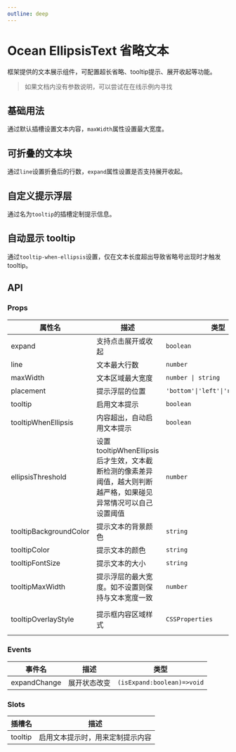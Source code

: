 ```yaml
---
outline: deep
---
```


# Ocean EllipsisText 省略文本

框架提供的文本展示组件，可配置超长省略、tooltip提示、展开收起等功能。

> 如果文档内没有参数说明，可以尝试在在线示例内寻找

## 基础用法

通过默认插槽设置文本内容，`maxWidth`属性设置最大宽度。

<DemoPreview dir="demos/ocean-ellipsis-text/line" />

## 可折叠的文本块

通过`line`设置折叠后的行数，`expand`属性设置是否支持展开收起。

<DemoPreview dir="demos/ocean-ellipsis-text/expand" />

## 自定义提示浮层

通过名为`tooltip`的插槽定制提示信息。

<DemoPreview dir="demos/ocean-ellipsis-text/tooltip" />

## 自动显示 tooltip

通过`tooltip-when-ellipsis`设置，仅在文本长度超出导致省略号出现时才触发 tooltip。

<DemoPreview dir="demos/ocean-ellipsis-text/auto-display" />

## API

### Props

| 属性名                 | 描述                                                                                                              | 类型                               | 默认值                     |
| ---------------------- | ----------------------------------------------------------------------------------------------------------------- | ---------------------------------- | -------------------------- |
| expand                 | 支持点击展开或收起                                                                                                | `boolean`                          | `false`                    |
| line                   | 文本最大行数                                                                                                      | `number`                           | `1`                        |
| maxWidth               | 文本区域最大宽度                                                                                                  | `number \| string`                 | `'100%'`                   |
| placement              | 提示浮层的位置                                                                                                    | `'bottom'\|'left'\|'right'\|'top'` | `'top'`                    |
| tooltip                | 启用文本提示                                                                                                      | `boolean`                          | `true`                     |
| tooltipWhenEllipsis    | 内容超出，自动启用文本提示                                                                                        | `boolean`                          | `false`                    |
| ellipsisThreshold      | 设置 tooltipWhenEllipsis 后才生效，文本截断检测的像素差异阈值，越大则判断越严格，如果碰见异常情况可以自己设置阈值 | `number`                           | `3`                        |
| tooltipBackgroundColor | 提示文本的背景颜色                                                                                                | `string`                           | -                          |
| tooltipColor           | 提示文本的颜色                                                                                                    | `string`                           | -                          |
| tooltipFontSize        | 提示文本的大小                                                                                                    | `string`                           | -                          |
| tooltipMaxWidth        | 提示浮层的最大宽度。如不设置则保持与文本宽度一致                                                                  | `number`                           | -                          |
| tooltipOverlayStyle    | 提示框内容区域样式                                                                                                | `CSSProperties`                    | `{ textAlign: 'justify' }` |

### Events

| 事件名       | 描述         | 类型                       |
| ------------ | ------------ | -------------------------- |
| expandChange | 展开状态改变 | `(isExpand:boolean)=>void` |

### Slots

| 插槽名  | 描述                             |
| ------- | -------------------------------- |
| tooltip | 启用文本提示时，用来定制提示内容 |
